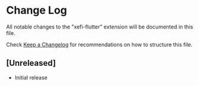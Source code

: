 # Change Log

All notable changes to the "xefi-flutter" extension will be documented in this file.

Check [Keep a Changelog](http://keepachangelog.com/) for recommendations on how to structure this file.

## [Unreleased]

- Initial release